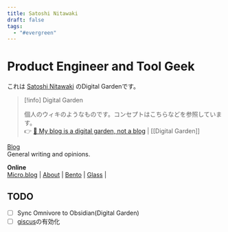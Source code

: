 ```yaml
---
title: Satoshi Nitawaki
draft: false
tags:
  - "#evergreen"
---
```

# Product Engineer and Tool Geek
これは [Satoshi Nitawaki](https://nitaking.omg.lol/ ) のDigital Gardenです。

> [!info] Digital Garden
> 
> 個人のウィキのようなものです。コンセプトはこちらなどを参照しています。<br>
> 👉 [🌱 My blog is a digital garden, not a blog](https://joelhooks.com/digital-garden)
> | [[Digital Garden]]

[Blog](https://www.nitaking.dev)  
General writing and opinions.

**Online**  
[Micro.blog](https://nitaking.micro.blog/) | [About](https://www.nitaking.dev/about/)
 | [Bento](https://bento.me/nita) | [Glass](https://glass.photo/nitaking) | 
## TODO 
- [ ] Sync Omnivore to Obsidian(Digital Garden) 
- [ ] [giscus](https://quartz.jzhao.xyz/features/comments)の有効化